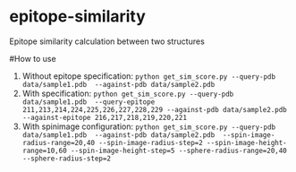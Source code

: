 epitope-similarity
==================

Epitope similarity calculation between two structures

#How to use

1. Without epitope specification: `python get_sim_score.py --query-pdb data/sample1.pdb  --against-pdb data/sample2.pdb`
2. With specification: `python get_sim_score.py --query-pdb data/sample1.pdb  --query-epitope 211,213,214,224,225,226,227,228,229 --against-pdb data/sample2.pdb --against-epitope 216,217,218,219,220,221`
3. With spinimage configuration: `python get_sim_score.py --query-pdb data/sample1.pdb  --against-pdb data/sample2.pdb  --spin-image-radius-range=20,40 --spin-image-radius-step=2 --spin-image-height-range=10,60 --spin-image-height-step=5 --sphere-radius-range=20,40 --sphere-radius-step=2`
